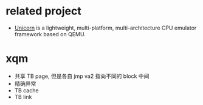 # related project
- [Unicorn](https://github.com/unicorn-engine/unicorn) is a lightweight, multi-platform, multi-architecture CPU emulator framework based on QEMU.

# xqm


- 共享 TB page, 但是各自 jmp va2 指向不同的 block 中间
- 精确异常
- TB cache
- TB link

